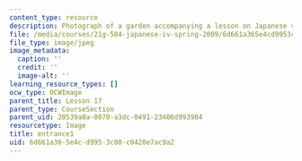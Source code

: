 ```yaml
---
content_type: resource
description: Photograph of a garden accompanying a lesson on Japanese vocabulary.
file: /media/courses/21g-504-japanese-iv-spring-2009/6d661a365e4cd9953c08c0420e7ac9a2_entrance1.jpg
file_type: image/jpeg
image_metadata:
  caption: ''
  credit: ''
  image-alt: ''
learning_resource_types: []
ocw_type: OCWImage
parent_title: Lesson 17
parent_type: CourseSection
parent_uid: 20539a8a-0070-a3dc-0491-23486d993904
resourcetype: Image
title: entrance1
uid: 6d661a36-5e4c-d995-3c08-c0420e7ac9a2
---
```

